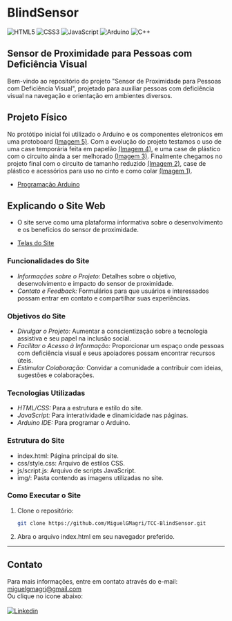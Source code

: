 # BlindSensor
![HTML5](https://img.shields.io/badge/html5-%23E34F26.svg?style=for-the-badge&logo=html5&logoColor=white)
![CSS3](https://img.shields.io/badge/css3-%231572B6.svg?style=for-the-badge&logo=css3&logoColor=white)
![JavaScript](https://img.shields.io/badge/javascript-%23323330.svg?style=for-the-badge&logo=javascript&logoColor=%23F7DF1E)
![Arduino](https://img.shields.io/badge/-Arduino-00979D?style=for-the-badge&logo=Arduino&logoColor=white)
![C++](https://img.shields.io/badge/c++-%2300599C.svg?style=for-the-badge&logo=c%2B%2B&logoColor=white)
## Sensor de Proximidade para Pessoas com Deficiência Visual

Bem-vindo ao repositório do projeto "Sensor de Proximidade para Pessoas com Deficiência Visual", projetado para auxiliar pessoas com deficiência visual na navegação e orientação em ambientes diversos. 

## Projeto Físico

No protótipo inicial foi utilizado o Arduíno e os componentes eletronicos em uma protoboard <a href="https://github.com/MiguelGMagri/TCC-BlindSensor/blob/main/Fotos%20Ardu%C3%ADno/05%20-%20Ardu%C3%ADno.jpg">(Imagem 5)</a>. Com a evolução do projeto testamos o uso de uma case temporária feita em papelão <a href="https://github.com/MiguelGMagri/TCC-BlindSensor/blob/main/Fotos%20Ardu%C3%ADno/04%20-%20Ardu%C3%ADno.jpg">(Imagem 4)</a>, e uma case de plástico com o circuito ainda a ser melhorado <a href="https://github.com/MiguelGMagri/TCC-BlindSensor/blob/main/Fotos%20Ardu%C3%ADno/03%20-%20Ardu%C3%ADno.jpg">(Imagem 3)</a>. Finalmente chegamos no projeto final com o circuito de tamanho reduzido <a href="https://github.com/MiguelGMagri/TCC-BlindSensor/blob/main/Fotos%20Ardu%C3%ADno/02%20-%20Ardu%C3%ADno.jpg">(Imagem 2)</a>, case de plástico e acessórios para uso no cinto e como colar <a href="https://github.com/MiguelGMagri/TCC-BlindSensor/blob/main/Fotos%20Ardu%C3%ADno/01%20-%20Ardu%C3%ADno.jpg">(Imagem 1)</a>.

- <a href="https://github.com/MiguelGMagri/TCC-BlindSensor/tree/main/C%C3%B3digo%20Ardu%C3%ADno">Programação Arduino</a>


## Explicando o Site Web

- O site serve como uma plataforma informativa sobre o desenvolvimento e os benefícios do sensor de proximidade.

- <a href="https://github.com/MiguelGMagri/TCC-BlindSensor/tree/main/Telas%20Site%20TCC">Telas do Site</a>

### Funcionalidades do Site

- *Informações sobre o Projeto:* Detalhes sobre o objetivo, desenvolvimento e impacto do sensor de proximidade.
- *Contato e Feedback:* Formulários para que usuários e interessados possam entrar em contato e compartilhar suas experiências.

### Objetivos do Site

- *Divulgar o Projeto:* Aumentar a conscientização sobre a tecnologia assistiva e seu papel na inclusão social.
- *Facilitar o Acesso à Informação:* Proporcionar um espaço onde pessoas com deficiência visual e seus apoiadores possam encontrar recursos úteis.
- *Estimular Colaboração:* Convidar a comunidade a contribuir com ideias, sugestões e colaborações.

### Tecnologias Utilizadas

- *HTML/CSS:* Para a estrutura e estilo do site.
- *JavaScript:* Para interatividade e dinamicidade nas páginas.
- *Arduino IDE:* Para programar o Arduino.

### Estrutura do Site

- index.html: Página principal do site.
- css/style.css: Arquivo de estilos CSS.
- js/script.js: Arquivo de scripts JavaScript.
- img/: Pasta contendo as imagens utilizadas no site.

### Como Executar o Site

1. Clone o repositório:
    ```sh
    git clone https://github.com/MiguelGMagri/TCC-BlindSensor.git
    ```

2. Abra o arquivo index.html em seu navegador preferido.

---

## Contato

Para mais informações, entre em contato através do e-mail: [miguelgmagri@gmail.com](mailto:miguelgmagri@gmail.com)<br>
Ou clique no icone abaixo:<br>
<br> <a href="https://www.linkedin.com/in/miguel-goldoni-magri-0a1794331/"><img class="badge" src="https://img.shields.io/badge/LinkedIn-0077B5?style=for-the-badge&logo=linkedin&logoColor=white" alt="Linkedin"></a>
